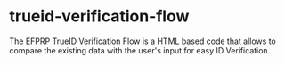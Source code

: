 # trueid-verification-flow
The EFPRP TrueID Verification Flow is a HTML based code that allows to compare the existing data with the user's input for easy ID Verification.
